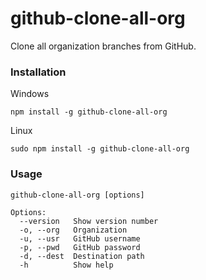 # github-clone-all-org
Clone all organization branches from GitHub.

### Installation

Windows
```
npm install -g github-clone-all-org
```

Linux
```
sudo npm install -g github-clone-all-org
```

### Usage

```
github-clone-all-org [options]

Options:
  --version   Show version number
  -o, --org   Organization       
  -u, --usr   GitHub username    
  -p, --pwd   GitHub password    
  -d, --dest  Destination path
  -h          Show help          
```